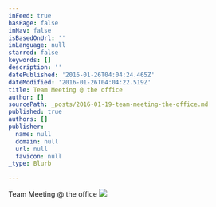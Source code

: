 ```yaml
---
inFeed: true
hasPage: false
inNav: false
isBasedOnUrl: ''
inLanguage: null
starred: false
keywords: []
description: ''
datePublished: '2016-01-26T04:04:24.465Z'
dateModified: '2016-01-26T04:04:22.519Z'
title: Team Meeting @ the office
author: []
sourcePath: _posts/2016-01-19-team-meeting-the-office.md
published: true
authors: []
publisher:
  name: null
  domain: null
  url: null
  favicon: null
_type: Blurb

---
```

Team Meeting @ the office
![](https://s3-us-west-2.amazonaws.com/the-grid-img/p/3ca007e946ce51da48f7750030c4dc7a120f4457.png)